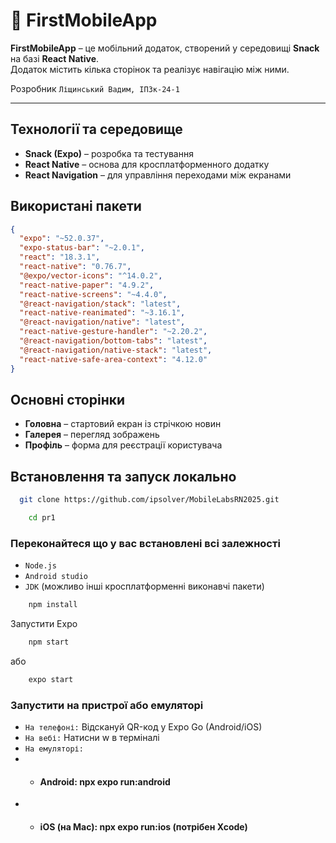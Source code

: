 # 📱 FirstMobileApp

**FirstMobileApp** – це мобільний додаток, створений у середовищі **Snack** на базі **React Native**.  
Додаток містить кілька сторінок та реалізує навігацію між ними.

Розробник `Ліщинський Вадим, ІПЗк-24-1`
<hr>

## Технології та середовище
- **Snack (Expo)** – розробка та тестування
- **React Native** – основа для кросплатформенного додатку
- **React Navigation** – для управління переходами між екранами

## Використані пакети
```json
{
  "expo": "~52.0.37",
  "expo-status-bar": "~2.0.1",
  "react": "18.3.1",
  "react-native": "0.76.7",
  "@expo/vector-icons": "^14.0.2",
  "react-native-paper": "4.9.2",
  "react-native-screens": "~4.4.0",
  "@react-navigation/stack": "latest",
  "react-native-reanimated": "~3.16.1",
  "@react-navigation/native": "latest",
  "react-native-gesture-handler": "~2.20.2",
  "@react-navigation/bottom-tabs": "latest",
  "@react-navigation/native-stack": "latest",
  "react-native-safe-area-context": "4.12.0"
}
```
## Основні сторінки

- **Головна** – стартовий екран із стрічкою новин
- **Галерея** – перегляд зображень
- **Профіль** – форма для реєстрації користувача

## Встановлення та запуск локально

````bash
  git clone https://github.com/ipsolver/MobileLabsRN2025.git
````
````bash
    cd pr1
````

### Переконайтеся що у вас встановлені всі залежності
- `Node.js`
- `Android studio`
- `JDK` (можливо інші кросплатформенні виконавчі пакети)

````bash
    npm install
````
Запустити Expo
````bash
    npm start
````
або
````bash
    expo start
````
### Запустити на пристрої або емуляторі

- `На телефоні:` Відскануй QR-код у Expo Go (Android/iOS)
- `На вебі:` Натисни w в терміналі
- `На емуляторі:`
- - #### Android: npx expo run:android
- - #### iOS (на Mac): npx expo run:ios (потрібен Xcode)